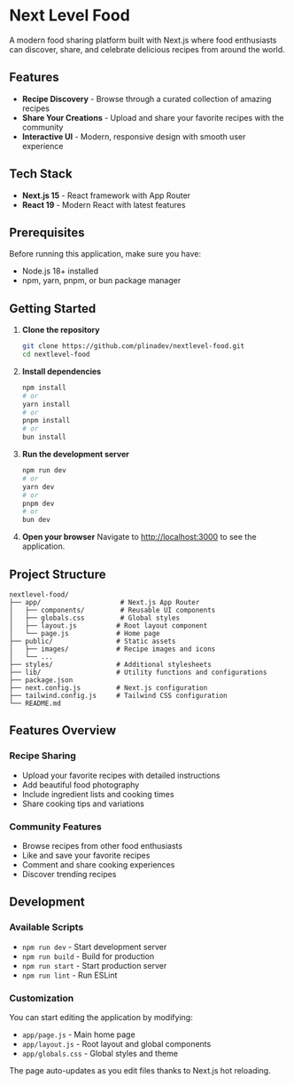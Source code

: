 # Next Level Food

A modern food sharing platform built with Next.js where food enthusiasts can discover, share, and celebrate delicious recipes from around the world.

## Features

- **Recipe Discovery** - Browse through a curated collection of amazing recipes
- **Share Your Creations** - Upload and share your favorite recipes with the community
- **Interactive UI** - Modern, responsive design with smooth user experience

## Tech Stack

- **Next.js 15** - React framework with App Router
- **React 19** - Modern React with latest features

## Prerequisites

Before running this application, make sure you have:
- Node.js 18+ installed
- npm, yarn, pnpm, or bun package manager

## Getting Started

1. **Clone the repository**
   ```bash
   git clone https://github.com/plinadev/nextlevel-food.git
   cd nextlevel-food
   ```

2. **Install dependencies**
   ```bash
   npm install
   # or
   yarn install
   # or
   pnpm install
   # or
   bun install
   ```

3. **Run the development server**
   ```bash
   npm run dev
   # or
   yarn dev
   # or
   pnpm dev
   # or
   bun dev
   ```

4. **Open your browser**
   Navigate to [http://localhost:3000](http://localhost:3000) to see the application.

## Project Structure

```
nextlevel-food/
├── app/                    # Next.js App Router
│   ├── components/         # Reusable UI components
│   ├── globals.css         # Global styles
│   ├── layout.js          # Root layout component
│   └── page.js            # Home page
├── public/                # Static assets
│   ├── images/            # Recipe images and icons
│   └── ...
├── styles/                # Additional stylesheets
├── lib/                   # Utility functions and configurations
├── package.json
├── next.config.js         # Next.js configuration
├── tailwind.config.js     # Tailwind CSS configuration
└── README.md
```

## Features Overview

### Recipe Sharing
- Upload your favorite recipes with detailed instructions
- Add beautiful food photography
- Include ingredient lists and cooking times
- Share cooking tips and variations

### Community Features
- Browse recipes from other food enthusiasts
- Like and save your favorite recipes
- Comment and share cooking experiences
- Discover trending recipes

## Development

### Available Scripts

- `npm run dev` - Start development server
- `npm run build` - Build for production
- `npm run start` - Start production server
- `npm run lint` - Run ESLint

### Customization

You can start editing the application by modifying:
- `app/page.js` - Main home page
- `app/layout.js` - Root layout and global components
- `app/globals.css` - Global styles and theme

The page auto-updates as you edit files thanks to Next.js hot reloading.
